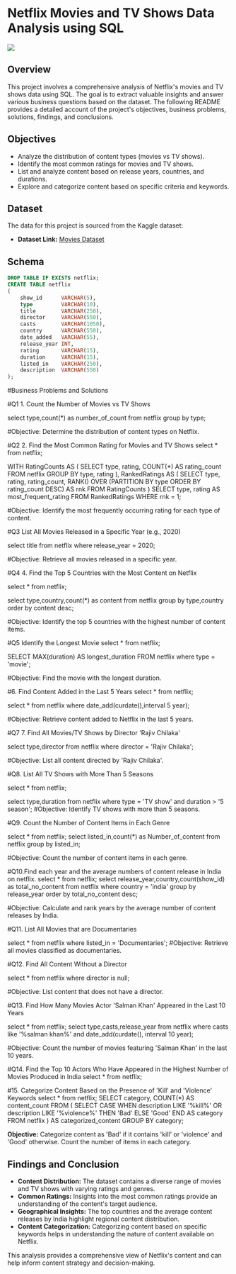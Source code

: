 # Netflix Movies and TV Shows Data Analysis using SQL

![](https://github.com/najirh/netflix_sql_project/blob/main/logo.png)

## Overview
This project involves a comprehensive analysis of Netflix's movies and TV shows data using SQL. The goal is to extract valuable insights and answer various business questions based on the dataset. The following README provides a detailed account of the project's objectives, business problems, solutions, findings, and conclusions.

## Objectives

- Analyze the distribution of content types (movies vs TV shows).
- Identify the most common ratings for movies and TV shows.
- List and analyze content based on release years, countries, and durations.
- Explore and categorize content based on specific criteria and keywords.

## Dataset

The data for this project is sourced from the Kaggle dataset:

- **Dataset Link:** [Movies Dataset](https://www.kaggle.com/datasets/shivamb/netflix-shows?resource=download)

## Schema

```sql
DROP TABLE IF EXISTS netflix;
CREATE TABLE netflix
(
    show_id      VARCHAR(5),
    type         VARCHAR(10),
    title        VARCHAR(250),
    director     VARCHAR(550),
    casts        VARCHAR(1050),
    country      VARCHAR(550),
    date_added   VARCHAR(55),
    release_year INT,
    rating       VARCHAR(15),
    duration     VARCHAR(15),
    listed_in    VARCHAR(250),
    description  VARCHAR(550)
);
```

#Business Problems and Solutions

#Q1 1. Count the Number of Movies vs TV Shows

select type,count(*) as number_of_count from netflix group by type;

#Objective: Determine the distribution of content types on Netflix.

#Q2 2. Find the Most Common Rating for Movies and TV Shows
select * from netflix;

WITH RatingCounts AS (
    SELECT 
        type,
        rating,
        COUNT(*) AS rating_count
    FROM netflix
    GROUP BY type, rating
),
RankedRatings AS (
    SELECT 
        type,
        rating,
        rating_count,
        RANK() OVER (PARTITION BY type ORDER BY rating_count DESC) AS rnk
    FROM RatingCounts
)
SELECT 
    type,
    rating AS most_frequent_rating
FROM RankedRatings
WHERE rnk = 1;

#Objective: Identify the most frequently occurring rating for each type of content.

#Q3 List All Movies Released in a Specific Year (e.g., 2020)

select title from netflix where release_year = 2020;

#Objective: Retrieve all movies released in a specific year.

#Q4 4. Find the Top 5 Countries with the Most Content on Netflix

select * from netflix;

select type,country,count(*) as content from netflix group by type,country order by content desc;

#Objective: Identify the top 5 countries with the highest number of content items.

#Q5 Identify the Longest Movie
select * from netflix;

SELECT MAX(duration) AS longest_duration
FROM netflix where type = 'movie';

#Objective: Find the movie with the longest duration.

#6. Find Content Added in the Last 5 Years
select * from netflix;

select * from netflix where date_add(curdate(),interval 5 year);

#Objective: Retrieve content added to Netflix in the last 5 years.

#Q7 7. Find All Movies/TV Shows by Director 'Rajiv Chilaka'

select type,director from netflix where director = 'Rajiv Chilaka';

#Objective: List all content directed by 'Rajiv Chilaka'.

#Q8. List All TV Shows with More Than 5 Seasons

select * from netflix;

select type,duration from netflix where type = 'TV show' and duration > '5 season';
#Objective: Identify TV shows with more than 5 seasons.

#Q9. Count the Number of Content Items in Each Genre

select * from netflix;
select listed_in,count(*) as Number_of_content from netflix group by listed_in;

#Objective: Count the number of content items in each genre.

#Q10.Find each year and the average numbers of content release in India on netflix.
select * from netflix;
select release_year,country,count(show_id) as total_no_content
from netflix
where country = 'india' 
group by release_year
order by total_no_content desc;

#Objective: Calculate and rank years by the average number of content releases by India.

#Q11. List All Movies that are Documentaries

select * from netflix where listed_in = 'Documentaries';
#Objective: Retrieve all movies classified as documentaries.

#Q12. Find All Content Without a Director

select * from netflix where director is null;

#Objective: List content that does not have a director.

#Q13. Find How Many Movies Actor 'Salman Khan' Appeared in the Last 10 Years

select * from netflix;
select type,casts,release_year 
from netflix 
where casts like '%salman khan%' and date_add(curdate(), interval 10 year);

#Objective: Count the number of movies featuring 'Salman Khan' in the last 10 years.

#Q14. Find the Top 10 Actors Who Have Appeared in the Highest Number of Movies Produced in India
select * from netflix;


#15. Categorize Content Based on the Presence of 'Kill' and 'Violence' Keywords
select * from netflix;
SELECT 
    category,
    COUNT(*) AS content_count
FROM (
    SELECT 
        CASE 
            WHEN description LIKE '%kill%' OR description LIKE '%violence%' THEN 'Bad'
            ELSE 'Good'
        END AS category
    FROM netflix
) AS categorized_content
GROUP BY category;

**Objective:** Categorize content as 'Bad' if it contains 'kill' or 'violence' and 'Good' otherwise. Count the number of items in each category.

## Findings and Conclusion

- **Content Distribution:** The dataset contains a diverse range of movies and TV shows with varying ratings and genres.
- **Common Ratings:** Insights into the most common ratings provide an understanding of the content's target audience.
- **Geographical Insights:** The top countries and the average content releases by India highlight regional content distribution.
- **Content Categorization:** Categorizing content based on specific keywords helps in understanding the nature of content available on Netflix.

This analysis provides a comprehensive view of Netflix's content and can help inform content strategy and decision-making.

